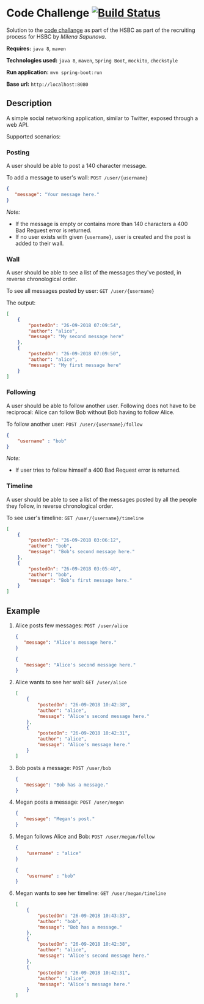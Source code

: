 



# Code Challenge [![Build Status](https://travis-ci.com/pokemon4e/code-challange.svg?branch=master)](https://travis-ci.com/pokemon4e/code-challange)

Solution to the [code challange](https://github.com/HStoneAge/code-challenge/blob/master/README-DEVELOPERS.md) as part of the HSBC as part of the recruiting process for HSBC by  *Milena Sapunova*.

**Requires:** `java 8`, `maven`  

**Technologies used:** `java 8`, `maven`, `Spring Boot`, `mockito`, `checkstyle`

**Run application:** `mvn spring-boot:run`

**Base url:**  `http://localhost:8080`

## Description
A simple social networking application, similar to Twitter, exposed through a web API.

Supported scenarios:

### Posting
A user should be able to post a 140 character message.

To add a message to user's wall: `POST /user/{username}`

```json
{
   "message": "Your message here."
}
```

*Note:*
* If the message is empty or contains more than 140 characters a 400 Bad Request error is returned.
* If no user exists with given `{username}`, user is created and the post is added to their wall.

### Wall
A user should be able to see a list of the messages they've posted, in reverse chronological order.

To see all messages posted by user: `GET /user/{username}`

The output:

```json
[
    {
        "postedOn": "26-09-2018 07:09:54",
        "author": "alice",
        "message": "My second message here"
    },
    {
        "postedOn": "26-09-2018 07:09:50",
        "author": "alice",
        "message": "My first message here"
    }
]
```

### Following
A user should be able to follow another user. Following does not have to be reciprocal: Alice can follow Bob without Bob having to follow Alice.

To follow another user: `POST /user/{username}/follow`

```json
{
    "username" : "bob"
}
```

*Note:*
* If user tries to follow himself a 400 Bad Request error is returned.

### Timeline
A user should be able to see a list of the messages posted by all the people they follow, in reverse chronological order.

To see user's timeline: `GET /user/{username}/timeline`

```json
[
    {
        "postedOn": "26-09-2018 03:06:12",
        "author": "bob",
        "message": "Bob's second message here."
    },
    {
        "postedOn": "26-09-2018 03:05:40",
        "author": "bob",
        "message": "Bob's first message here."
    }
]
```

## Example
1. Alice posts few messages: `POST /user/alice`
    ```json
    {
       "message": "Alice's message here."
    }
    ```
    ```json
    {
       "message": "Alice's second message here."
    }
    ```
2. Alice wants to see her wall: `GET /user/alice`
    ```json
    [
        {
            "postedOn": "26-09-2018 10:42:38",
            "author": "alice",
            "message": "Alice's second message here."
        },
        {
            "postedOn": "26-09-2018 10:42:31",
            "author": "alice",
            "message": "Alice's message here."
        }
    ]
    ```
3. Bob posts a message: `POST /user/bob`
    ```json
    {
       "message": "Bob has a message."
    }
    ```
4. Megan posts a message: `POST /user/megan`
    ```json
    {
       "message": "Megan's post."
    }
    ```
5. Megan follows Alice and Bob: `POST /user/megan/follow`
    ```json
    {
        "username" : "alice"
    }
    ```
    ```json
    {
        "username" : "bob"
    }
    ```
    
6. Megan wants to see her timeline: `GET /user/megan/timeline`
    ```json
    [
        {
            "postedOn": "26-09-2018 10:43:33",
            "author": "bob",
            "message": "Bob has a message."
        },
        {
            "postedOn": "26-09-2018 10:42:38",
            "author": "alice",
            "message": "Alice's second message here."
        },
        {
            "postedOn": "26-09-2018 10:42:31",
            "author": "alice",
            "message": "Alice's message here."
        }
    ]
    ```
